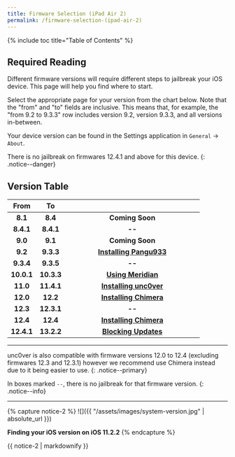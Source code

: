 ```yaml
---
title: Firmware Selection (iPad Air 2)
permalink: /firmware-selection-(ipad-air-2)
---
```


{% include toc title="Table of Contents" %}

## Required Reading

Different firmware versions will require different steps to jailbreak your iOS device. This page will help you find where to start.

Select the appropriate page for your version from the chart below. Note that the "from" and "to" fields are inclusive. This means that, for example, the "from 9.2 to 9.3.3" row includes version 9.2, version 9.3.3, and all versions in-between.

Your device version can be found in the Settings application in `General` -> `About`.

There is no jailbreak on firmwares 12.4.1 and above for this device.
{: .notice--danger}

## Version Table

<table>
  <colgroup>
    <col span="1" style="width: 15%;">
    <col span="1" style="width: 15%;">
    <col span="1" style="width: 70%;">
  </colgroup>
  <thead>
    <tr>
      <th style="text-align: center; font-weight: bold;">From</th>
      <th style="text-align: center; font-weight: bold;">To</th>
      <th style="text-align: center; font-weight: bold;"></th>
    </tr>
  </thead>
  <tbody>    
    <tr>
      <td style="text-align: center; font-weight: bold;">8.1</td>
      <td style="text-align: center; font-weight: bold;">8.4</td>
      <td style="text-align: center; font-weight: bold;">Coming Soon</td>
    </tr>
    <tr>
      <td style="text-align: center; font-weight: bold;">8.4.1</td>
      <td style="text-align: center; font-weight: bold;">8.4.1</td>
      <td style="text-align: center; font-weight: bold;">--</td>
    </tr>
    <tr>
      <td style="text-align: center; font-weight: bold;">9.0</td>
      <td style="text-align: center; font-weight: bold;">9.1</td>
      <td style="text-align: center; font-weight: bold;">Coming Soon</td>
    </tr>
    <tr>
      <td style="text-align: center; font-weight: bold;">9.2</td>
      <td style="text-align: center; font-weight: bold;">9.3.3</td>
      <td style="text-align: center; font-weight: bold;"><a href="installing-pangu933">Installing Pangu933</a></td>
    </tr>
    <tr>
      <td style="text-align: center; font-weight: bold;">9.3.4</td>
      <td style="text-align: center; font-weight: bold;">9.3.5</td>
      <td style="text-align: center; font-weight: bold;">--</td>
    </tr>
    <tr>
      <td style="text-align: center; font-weight: bold;">10.0.1</td>
      <td style="text-align: center; font-weight: bold;">10.3.3</td>
      <td style="text-align: center; font-weight: bold;"><a href="using-meridian">Using Meridian</a></td>
    </tr>
    <tr>
      <td style="text-align: center; font-weight: bold;">11.0</td>
      <td style="text-align: center; font-weight: bold;">11.4.1</td>
      <td style="text-align: center; font-weight: bold;"><a href="installing-unc0ver">Installing unc0ver</a></td>
    </tr>
    <tr>
      <td style="text-align: center; font-weight: bold;">12.0</td>
      <td style="text-align: center; font-weight: bold;">12.2</td>
      <td style="text-align: center; font-weight: bold;"><a href="installing-chimera">Installing Chimera</a></td>
    </tr>
    <tr>
      <td style="text-align: center; font-weight: bold;">12.3</td>
      <td style="text-align: center; font-weight: bold;">12.3.1</td>
      <td style="text-align: center; font-weight: bold;">--</td>
    </tr>
    <tr>
      <td style="text-align: center; font-weight: bold;">12.4</td>
      <td style="text-align: center; font-weight: bold;">12.4</td>
      <td style="text-align: center; font-weight: bold;"><a href="installing-chimera">Installing Chimera</a></td>
    </tr>
    <tr>
      <td style="text-align: center; font-weight: bold;">12.4.1</td>
      <td style="text-align: center; font-weight: bold;">13.2.2</td>
      <td style="text-align: center; font-weight: bold;"><a href="blocking-updates">Blocking Updates</a></td>
    </tr>
  </tbody>
</table>

---

unc0ver is also compatible with firmware versions 12.0 to 12.4 (excluding firmwares 12.3 and 12.3.1) however we recommend use Chimera instead due to it being easier to use.
{: .notice--primary}

In boxes marked `--`, there is no jailbreak for that firmware version.
{: .notice--info}

---
{% capture notice-2 %}
![]({{ "/assets/images/system-version.jpg" | absolute_url }})

**Finding your iOS version on iOS 11.2.2**
{% endcapture %}

<div class="notice">{{ notice-2 | markdownify }}</div>
